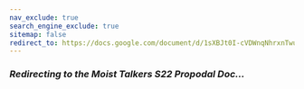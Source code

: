```yaml
---
nav_exclude: true
search_engine_exclude: true
sitemap: false
redirect_to: https://docs.google.com/document/d/1sXBJt0I-cVDWnqNhrxnTwuhbrF_z5f1RnmFTuFjZLv0/
---
```


### ***Redirecting to the Moist Talkers S22 Propodal Doc...***
